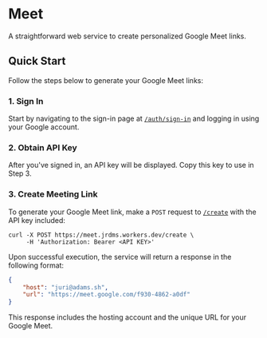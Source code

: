 # Meet

A straightforward web service to create personalized Google Meet links.

## Quick Start

Follow the steps below to generate your Google Meet links:

### 1. Sign In

Start by navigating to the sign-in page at [`/auth/sign-in`](https://meet.jrdms.workers.dev) and logging in using your Google account.

### 2. Obtain API Key

After you've signed in, an API key will be displayed. Copy this key to use in Step 3.

### 3. Create Meeting Link

To generate your Google Meet link, make a `POST` request to [`/create`](https://meet.jrdms.workers.dev/create) with the API key included:

```
curl -X POST https://meet.jrdms.workers.dev/create \
     -H 'Authorization: Bearer <API KEY>'
```

Upon successful execution, the service will return a response in the following format:

```json
{
    "host": "juri@adams.sh",
    "url": "https://meet.google.com/f930-4862-a0df"
}
```

This response includes the hosting account and the unique URL for your Google Meet.
